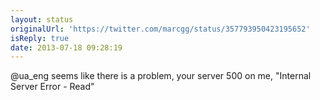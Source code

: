 ```yaml
---
layout: status
originalUrl: 'https://twitter.com/marcgg/status/357793950423195652'
isReply: true
date: 2013-07-18 09:28:19
---
```


@ua_eng seems like there is a problem, your server 500 on me, "Internal Server Error - Read"
